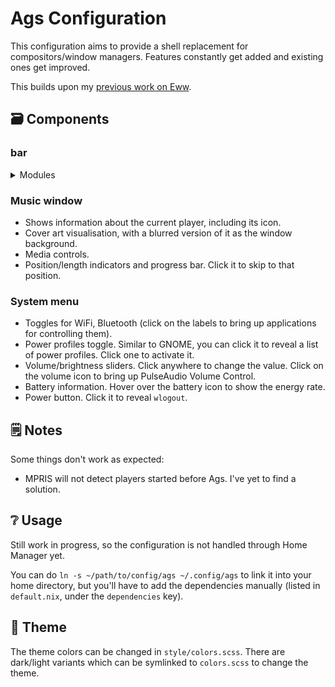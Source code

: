 # Ags Configuration

This configuration aims to provide a shell replacement for compositors/window
managers. Features constantly get added and existing ones get improved.

This builds upon my
[previous work on Eww](https://github.com/fufexan/dotfiles/tree/eww/home/services/eww).

## 🗃️ Components

### bar

<details>
<summary>
Modules
</summary>

#### Workspaces

- Focused indicator. Inspiration taken from GNOME 45.
- Generated dynamically as you activate them.
- They are visible (active or not), up to the last visible (highest ID). If you
  close that one, then the next lower ID will be the last shown.
- Per-monitor indication. Currently supports up to 4 monitors with a color for
  each (red, yellow, green, blue). Can be adjusted to take more.
- Click to go to a workspace, or scroll to cycle to the next/previous.

#### Music

- View and control any MPRIS player.
- Thumbnail and title for visual indication of the current track. They auto-hide
  when no player is active.
- Hovering over the thumbnail or title will reveal clickable player controls.
- Clicking over the thumbnail or title will reveal a
  [bigger music window](#music-window).

#### Tray

- Shows apps that use the SystemNotifierItem functionality.
- Left-click to execute the primary action of the item.
- Right-click to open the item's menu.

#### CPU/MEM indicator

- Visual indication of system usage. Updates every 2 seconds.

#### System info

- Shows network, Bluetooth, and, optionally, battery info.
- Hover over the icons to reveal more information.
- Click on any of them to open the [system-menu](#system-menu).

#### Date

- Shows the current date and time.

</details>

### Music window

- Shows information about the current player, including its icon.
- Cover art visualisation, with a blurred version of it as the window
  background.
- Media controls.
- Position/length indicators and progress bar. Click it to skip to that
  position.

### System menu

- Toggles for WiFi, Bluetooth (click on the labels to bring up applications for
  controlling them).
- Power profiles toggle. Similar to GNOME, you can click it to reveal a list of
  power profiles. Click one to activate it.
- Volume/brightness sliders. Click anywhere to change the value. Click on the
  volume icon to bring up PulseAudio Volume Control.
- Battery information. Hover over the battery icon to show the energy rate.
- Power button. Click it to reveal `wlogout`.

## 🗒 Notes

Some things don't work as expected:

- MPRIS will not detect players started before Ags. I've yet to find a solution.

## ❔ Usage

Still work in progress, so the configuration is not handled through Home Manager
yet.

You can do `ln -s ~/path/to/config/ags ~/.config/ags` to link it into your home
directory, but you'll have to add the dependencies manually (listed in
`default.nix`, under the `dependencies` key).

## 🎨 Theme

The theme colors can be changed in `style/colors.scss`. There are dark/light
variants which can be symlinked to `colors.scss` to change the theme.
